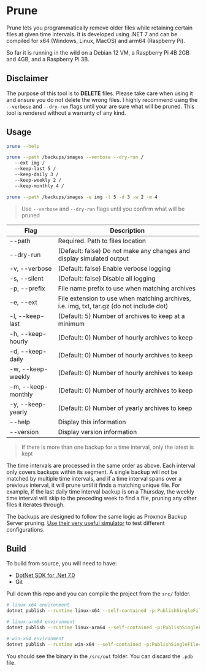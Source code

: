 # Prune

Prune lets you programmatically remove older files while retaining certain files at given time intervals. It is developed using .NET 7 and can be compiled for x64 (Windows, Linux, MacOS) and arm64 (Raspberry Pi).

So far it is running in the wild on a Debian 12 VM, a Raspberry Pi 4B 2GB and 4GB, and a Raspberry Pi 3B.

## Disclaimer

The purpose of this tool is to **DELETE** files. Please take care when using it and ensure you do not delete the wrong files. I highly recommend using the `--verbose` and `--dry-run` flags until your are sure what will be pruned. This tool is rendered without a warranty of any kind.

## Usage

```bash
prune --help
```

```bash
prune --path /backups/images --verbose --dry-run /
   --ext img /
   --keep-last 5 /
   --keep-daily 3 /
   --keep-weekly 2 /
   --keep-monthly 4 /
```

```bash
prune --path /backups/images -e img -l 5 -d 3 -w 2 -m 4
```

> Use `--verbose` and `--dry-run` flags until you confirm what will be pruned

| Flag               | Description                                                                              |
| ------------------ | ---------------------------------------------------------------------------------------- |
| --path             | Required. Path to files location                                                         |
| --dry-run          | (Default: false) Do not make any changes and display simulated output                    |
| -v, --verbose      | (Default: false) Enable verbose logging                                                  |
| -s, --silent       | (Default: false) Disable all logging                                                     |
| -p, --prefix       | File name prefix to use when matching archives                                           |
| -e, --ext          | File extension to use when matching archives, i.e. img, txt, tar.gz (do not include dot) |
| -l, --keep-last    | (Default: 5) Number of archives to keep at a minimum                                     |
| -h, --keep-hourly  | (Default: 0) Number of hourly archives to keep                                           |
| -d, --keep-daily   | (Default: 0) Number of hourly archives to keep                                           |
| -w, --keep-weekly  | (Default: 0) Number of hourly archives to keep                                           |
| -m, --keep-monthly | (Default: 0) Number of hourly archives to keep                                           |
| -y, --keep-yearly  | (Default: 0) Number of yearly archives to keep                                           |
| --help             | Display this information                                                                 |
| --version          | Display version information                                                              |

> If there is more than one backup for a time interval, only the latest is kept

The time intervals are processed in the same order as above. Each interval only covers backups within its segment. A single backup will not be matched by multiple time intervals, and if a time interval spans over a previous interval, it will prune until it finds a matching unique file. For example, if the last daily time interval backup is on a Thursday, the weekly time interval will skip to the preceding week to find a file, pruning any other files it iterates through.

The backups are designed to follow the same logic as Proxmox Backup Server pruning. [Use their very useful simulator](https://pbs.proxmox.com/docs/prune-simulator/) to test different configurations.

## Build

To build from source, you will need to have:

- [DotNet SDK for .Net 7.0](https://dotnet.microsoft.com/en-us/download)
- Git

Pull down this repo and you can compile the project from the `src/` folder.

```bash
# linux-x64 environment
dotnet publish --runtime linux-x64 --self-contained -p:PublishSingleFile=true -c Release -o ./out
```

```bash
# linux-arm64 environment
dotnet publish --runtime linux-arm64 --self-contained -p:PublishSingleFile=true -c Release -o ./out
```

```bash
# win-x64 environment
dotnet publish --runtime win-x64 --self-contained -p:PublishSingleFile=true -c Release -o ./out
```

You should see the binary in the `/src/out` folder. You can discard the `.pdb` file.
